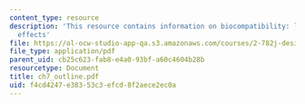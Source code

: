 ```yaml
---
content_type: resource
description: 'This resource contains information on biocompatibility: local and systemic
  effects'
file: https://ol-ocw-studio-app-qa.s3.amazonaws.com/courses/2-782j-design-of-medical-devices-and-implants-spring-2006/f4cd4247e38353c3efcd8f2aece2ec0a_ch7_outline.pdf
file_type: application/pdf
parent_uid: cb25c623-fab8-e4a0-93bf-a60c4604b28b
resourcetype: Document
title: ch7_outline.pdf
uid: f4cd4247-e383-53c3-efcd-8f2aece2ec0a
---
```

